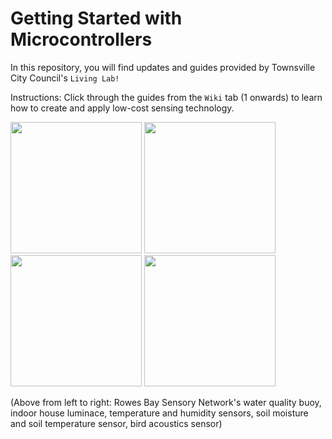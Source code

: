# Getting Started with Microcontrollers
In this repository, you will find updates and guides provided by Townsville City Council's ```Living Lab!```

Instructions: 
Click through the guides from the ```Wiki``` tab (1 onwards) to learn how to create and apply low-cost sensing technology.

  
<img src="https://github.com/RowesBaySN/Getting-Started-with-Microcontrollers/assets/42950803/70bac130-bd5e-4422-9ee1-8a580ce3f863" width="210"/> 
<img src="https://github.com/RowesBaySN/Getting-Started-with-Microcontrollers/assets/42950803/75df1a2e-287a-40b6-b161-19c67900e5b3" width="210"/> 
<img src="https://github.com/RowesBaySN/Getting-Started-with-Microcontrollers/assets/42950803/9d1a7c86-4a7c-4df9-9347-2278ecb29686" width="210"/> 
<img src="https://github.com/RowesBaySN/Getting-Started-with-Microcontrollers/assets/42950803/3a22e9a1-a4b3-4497-aad5-6952d9d5b847" width="210"/> 

(Above from left to right: Rowes Bay Sensory Network's water quality buoy, indoor house luminace, temperature and humidity sensors, soil moisture and soil temperature sensor, bird acoustics sensor)  
